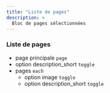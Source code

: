 ```yaml
---
title: "Liste de pages"
description: >
  Bloc de pages sélectionnées
---
```


### Liste de pages
* page principale ```page```
* option description_short ```toggle```
* pages ```each```
  * option image ```toggle```
  * option description_short ```toggle```
